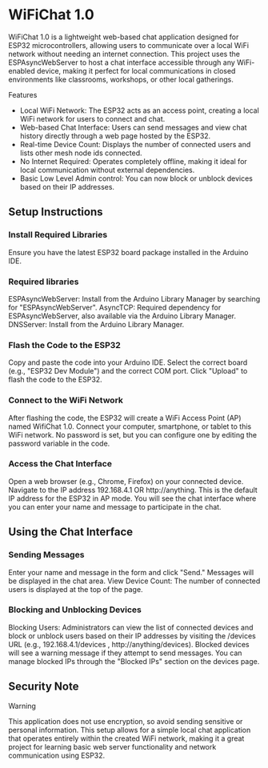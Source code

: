 # WiFiChat 1.0

WiFiChat 1.0 is a lightweight web-based chat application designed for ESP32 microcontrollers, allowing users to communicate over a local WiFi network without needing an internet connection. This project uses the ESPAsyncWebServer to host a chat interface accessible through any WiFi-enabled device, making it perfect for local communications in closed environments like classrooms, workshops, or other local gatherings.

Features
+ Local WiFi Network: The ESP32 acts as an access point, creating a local WiFi network for users to connect and chat.
+ Web-based Chat Interface: Users can send messages and view chat history directly through a web page hosted by the ESP32.
+ Real-time Device Count: Displays the number of connected users and lists other mesh node ids connected.
+ No Internet Required: Operates completely offline, making it ideal for local communication without external dependencies.
+ Basic Low Level Admin control: You can now block or unblock devices based on their IP addresses.

## Setup Instructions

### Install Required Libraries

Ensure you have the latest ESP32 board package installed in the Arduino IDE.

### Required libraries

ESPAsyncWebServer: Install from the Arduino Library Manager by searching for "ESPAsyncWebServer".
AsyncTCP: Required dependency for ESPAsyncWebServer, also available via the Arduino Library Manager.
DNSServer: Install from the Arduino Library Manager.

### Flash the Code to the ESP32

Copy and paste the code into your Arduino IDE.
Select the correct board (e.g., "ESP32 Dev Module") and the correct COM port.
Click "Upload" to flash the code to the ESP32.

### Connect to the WiFi Network

After flashing the code, the ESP32 will create a WiFi Access Point (AP) named WifiChat 1.0.
Connect your computer, smartphone, or tablet to this WiFi network. No password is set, but you can configure one by editing the password variable in the code.

### Access the Chat Interface

Open a web browser (e.g., Chrome, Firefox) on your connected device.
Navigate to the IP address 192.168.4.1 OR http://anything. This is the default IP address for the ESP32 in AP mode.
You will see the chat interface where you can enter your name and message to participate in the chat.

## Using the Chat Interface

### Sending Messages

Enter your name and message in the form and click "Send." Messages will be displayed in the chat area.
View Device Count: The number of connected users is displayed at the top of the page.

### Blocking and Unblocking Devices

Blocking Users: Administrators can view the list of connected devices and block or unblock users based on their IP addresses by visiting the /devices URL (e.g., 192.168.4.1/devices , http://anything/devices).
Blocked devices will see a warning message if they attempt to send messages.
You can manage blocked IPs through the "Blocked IPs" section on the devices page.

## Security Note
> [!WARNING]
> This application does not use encryption, so avoid sending sensitive or personal information.
> This setup allows for a simple local chat application that operates entirely within the created WiFi network, making it a great project for learning basic web server functionality and network communication using ESP32.
